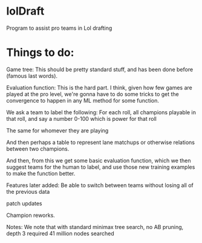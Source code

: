 # lolDraft
Program to assist pro teams in Lol drafting


# Things to do:
Game tree: This should be pretty standard stuff, and has been done before 
(famous last words).

Evaluation function: This is the hard part. I think, given how few games are 
played at the pro level, we're gonna have to do some tricks to get the convergence
to happen in any ML method for some function. 

We ask a team to label the following:
For each roll, all champions playable in that roll, and say a number 0-100 which
is power for that roll

The same for whomever they are playing

And then perhaps a table to represent lane matchups or otherwise  relations 
between two champions. 

And then, from this we get some basic evaluation function, which we then suggest
teams for the human to label, and use those new training examples to make the
function better. 


Features later added:
Be able to switch between teams without losing all of the previous data

patch updates

Champion reworks.



Notes: We note that with standard minimax tree search, no AB pruning, depth 3 
required 41 million nodes searched